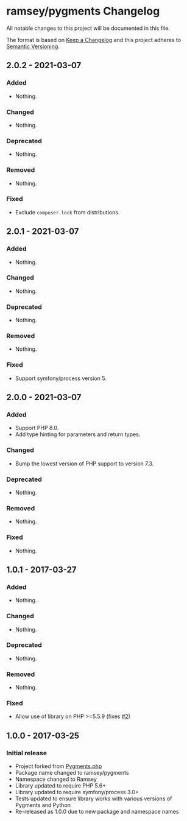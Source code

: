 # ramsey/pygments Changelog

All notable changes to this project will be documented in this file.

The format is based on [Keep a Changelog](http://keepachangelog.com/en/1.0.0/)
and this project adheres to [Semantic Versioning](http://semver.org/spec/v2.0.0.html).

## 2.0.2 - 2021-03-07

### Added

- Nothing.

### Changed

- Nothing.

### Deprecated

- Nothing.

### Removed

- Nothing.

### Fixed

- Exclude `composer.lock` from distributions.

## 2.0.1 - 2021-03-07

### Added

- Nothing.

### Changed

- Nothing.

### Deprecated

- Nothing.

### Removed

- Nothing.

### Fixed

- Support symfony/process version 5.

## 2.0.0 - 2021-03-07

### Added

- Support PHP 8.0.
- Add type hinting for parameters and return types.

### Changed

- Bump the lowest version of PHP support to version 7.3.

### Deprecated

- Nothing.

### Removed

- Nothing.

### Fixed

- Nothing.

## 1.0.1 - 2017-03-27

### Added

- Nothing.

### Changed

- Nothing.

### Deprecated

- Nothing.

### Removed

- Nothing.

### Fixed

- Allow use of library on PHP >=5.5.9 (fixes [#2](https://github.com/ramsey/pygments/issues/2))

## 1.0.0 - 2017-03-25

### Initial release

- Project forked from [Pygments.php](https://github.com/kzykhys/Pygments.php)
- Package name changed to ramsey/pygments
- Namespace changed to Ramsey
- Library updated to require PHP 5.6+
- Library updated to require symfony/process 3.0+
- Tests updated to ensure library works with various versions of Pygments and Python
- Re-released as 1.0.0 due to new package and namespace names
